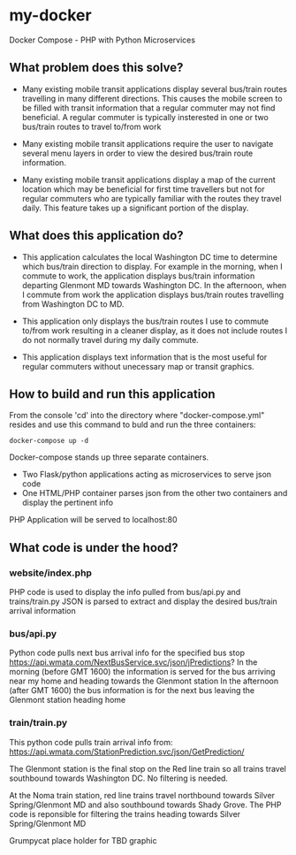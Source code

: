 # my-docker

Docker Compose - PHP with Python Microservices

## What problem does this solve?
* Many existing mobile transit applications display several bus/train routes travelling in many different directions. This causes the mobile screen to be filled with transit information that a regular commuter may not find beneficial. A regular commuter is typically insterested in one or two bus/train routes to travel to/from work

* Many existing mobile transit applications require the user to navigate several menu layers in order to view the desired bus/train route information. 

* Many existing mobile transit applications display a map of the current location which may be beneficial for first time travellers but not for regular commuters who are typically familiar with the routes they travel daily. This feature takes up a significant portion of the display.

## What does this application do?

* This application calculates the local Washington DC time to determine which bus/train direction to display. For example in the morning, when I commute to work, the application displays bus/train information departing Glenmont MD towards Washington DC. In the afternoon, when I commute from work the application displays bus/train routes travelling from Washington DC to MD.

* This application only displays the bus/train routes I use to commute to/from work resulting in a cleaner display, as it does not include routes I do not normally travel during my daily commute.

* This application displays text information that is the most useful for regular commuters without unecessary map or transit graphics.

## How to build and run this application
From the console 'cd' into the directory where "docker-compose.yml" resides and use this command to buld and run the three containers:
```
docker-compose up -d
```
Docker-compose stands up three separate containers. 
* Two Flask/python applications acting as microservices to serve json code
* One HTML/PHP container parses json from the other two containers and display the pertinent info

PHP Application will be served to localhost:80

## What code is under the hood?

### website/index.php
PHP code is used to display the info pulled from bus/api.py and trains/train.py
JSON is parsed to extract and display the desired bus/train arrival information 

### bus/api.py
Python code pulls next bus arrival info for the specified bus stop
https://api.wmata.com/NextBusService.svc/json/jPredictions?
In the morning (before GMT 1600) the information is served for the bus arriving near my home and heading towards the Glenmont station
In the afternoon (after GMT 1600) the bus information is for the next bus leaving the Glenmont station heading home 

### train/train.py
This python code pulls train arrival info from: https://api.wmata.com/StationPrediction.svc/json/GetPrediction/

The Glenmont station is the final stop on the Red line train so all trains travel southbound towards Washington DC. No filtering is needed.

At the Noma train station, red line trains travel northbound towards Silver Spring/Glenmont MD and also southbound towards Shady Grove.
The PHP code is reponsible for filtering the trains heading towards Silver Spring/Glenmont MD

Grumpycat place holder for TBD graphic

